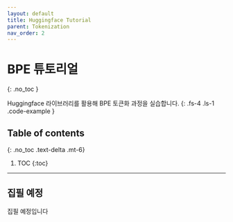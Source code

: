 ```yaml
---
layout: default
title: Huggingface Tutorial
parent: Tokenization
nav_order: 2
---
```


# BPE 튜토리얼
{: .no_toc }

Huggingface 라이브러리를 활용해 BPE 토큰화 과정을 실습합니다.
{: .fs-4 .ls-1 .code-example }

## Table of contents
{: .no_toc .text-delta .mt-6}

1. TOC
{:toc}

---

## 집필 예정

집필 예정입니다
